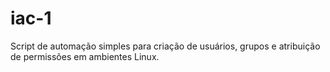# iac-1
Script de automação simples para criação de usuários, grupos e atribuição de permissões em ambientes Linux.
